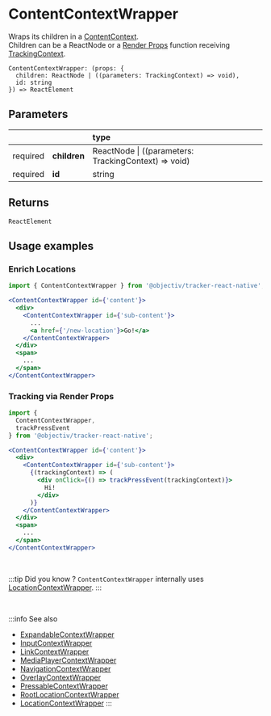 # ContentContextWrapper

Wraps its children in a [ContentContext](/taxonomy/reference/location-contexts/ContentContext.md).  
Children can be a ReactNode or a [Render Props](https://reactjs.org/docs/render-props.html#using-props-other-than-render) function receiving [TrackingContext](/tracking/react-native/api-reference/common/providers/TrackingContext.md).   

```tsx
ContentContextWrapper: (props: { 
  children: ReactNode | ((parameters: TrackingContext) => void), 
  id: string
}) => ReactElement
```

## Parameters
|          |              | type                                                     |
|:--------:|:-------------|:---------------------------------------------------------|
| required | **children** | ReactNode &vert; ((parameters: TrackingContext) => void) |
| required | **id**       | string                                                   |

## Returns
`ReactElement`

## Usage examples


### Enrich Locations
```jsx
import { ContentContextWrapper } from '@objectiv/tracker-react-native';
```

```jsx
<ContentContextWrapper id={'content'}>
  <div>
    <ContentContextWrapper id={'sub-content'}>
      ...
      <a href={'/new-location'}>Go!</a>
    </ContentContextWrapper>
  </div>
  <span>
    ...
  </span>
</ContentContextWrapper>
```

### Tracking via Render Props
```jsx
import { 
  ContentContextWrapper, 
  trackPressEvent
} from '@objectiv/tracker-react-native';
```

```jsx
<ContentContextWrapper id={'content'}>
  <div>
    <ContentContextWrapper id={'sub-content'}>
      {(trackingContext) => (
        <div onClick={() => trackPressEvent(trackingContext)}>
          Hi!
        </div>
      )}
    </ContentContextWrapper>
  </div>
  <span>
    ...
  </span>
</ContentContextWrapper>
```


<br />

:::tip Did you know ?
`ContentContextWrapper` internally uses [LocationContextWrapper](/tracking/react-native/api-reference/locationWrappers/LocationContextWrapper.md).
:::

<br />

:::info See also
- [ExpandableContextWrapper](/tracking/react-native/api-reference/locationWrappers/ExpandableContextWrapper.md)
- [InputContextWrapper](/tracking/react-native/api-reference/locationWrappers/InputContextWrapper.md)
- [LinkContextWrapper](/tracking/react-native/api-reference/locationWrappers/LinkContextWrapper.md)
- [MediaPlayerContextWrapper](/tracking/react-native/api-reference/locationWrappers/MediaPlayerContextWrapper.md)
- [NavigationContextWrapper](/tracking/react-native/api-reference/locationWrappers/NavigationContextWrapper.md)
- [OverlayContextWrapper](/tracking/react-native/api-reference/locationWrappers/OverlayContextWrapper.md)
- [PressableContextWrapper](/tracking/react-native/api-reference/locationWrappers/PressableContextWrapper.md)
- [RootLocationContextWrapper](/tracking/react-native/api-reference/locationWrappers/RootLocationContextWrapper.md)
- [LocationContextWrapper](/tracking/react-native/api-reference/locationWrappers/LocationContextWrapper.md)
:::
